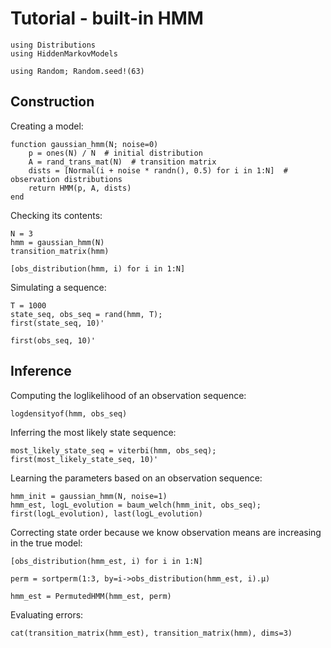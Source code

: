 # Tutorial - built-in HMM

```@example tuto
using Distributions
using HiddenMarkovModels

using Random; Random.seed!(63)
```

## Construction

Creating a model:

```@example tuto
function gaussian_hmm(N; noise=0)
    p = ones(N) / N  # initial distribution
    A = rand_trans_mat(N)  # transition matrix
    dists = [Normal(i + noise * randn(), 0.5) for i in 1:N]  # observation distributions
    return HMM(p, A, dists)
end
```

Checking its contents:

```@example tuto
N = 3
hmm = gaussian_hmm(N)
transition_matrix(hmm)
```

```@example tuto
[obs_distribution(hmm, i) for i in 1:N]
```

Simulating a sequence:

```@example tuto
T = 1000
state_seq, obs_seq = rand(hmm, T);
first(state_seq, 10)'
```

```@example tuto
first(obs_seq, 10)'
```

## Inference

Computing the loglikelihood of an observation sequence:

```@example tuto
logdensityof(hmm, obs_seq)
```

Inferring the most likely state sequence:

```@example tuto
most_likely_state_seq = viterbi(hmm, obs_seq);
first(most_likely_state_seq, 10)'
```

Learning the parameters based on an observation sequence:

```@example tuto
hmm_init = gaussian_hmm(N, noise=1)
hmm_est, logL_evolution = baum_welch(hmm_init, obs_seq);
first(logL_evolution), last(logL_evolution)
```

Correcting state order because we know observation means are increasing in the true model:

```@example tuto
[obs_distribution(hmm_est, i) for i in 1:N]
```

```@example tuto
perm = sortperm(1:3, by=i->obs_distribution(hmm_est, i).μ)
```

```@example tuto
hmm_est = PermutedHMM(hmm_est, perm)
```

Evaluating errors:

```@example tuto
cat(transition_matrix(hmm_est), transition_matrix(hmm), dims=3)
```
